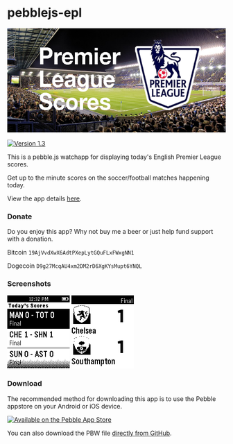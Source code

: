 pebblejs-epl
============
<img src="https://raw.githubusercontent.com/joshgerdes/pebblejs-epl/master/marketing/header-720x320.png" width="540" height="240" alt="Premier League Scores" />

[![Version 1.3](https://img.shields.io/badge/version-1.3-blue.svg?style=flat-square)][appstore]

This is a pebble.js watchapp for displaying today's English Premier League scores.   

Get up to the minute scores on the soccer/football matches happening today.

View the app details [here][appstore].

### Donate

Do you enjoy this app? Why not buy me a beer or just help fund support with a donation.

Bitcoin
`19AjVvdXwX6AdtPXepLytGQuFLxFWxgNN1`

Dogecoin
`D9g27McqAU4xm2DM2rD6XgKYsMupt6YNQL`

### Screenshots

<img src="https://raw.githubusercontent.com/joshgerdes/pebblejs-epl/master/marketing/screenshot1-144x168.png" alt="Pebble Screenshot #1" />
<img src="https://raw.githubusercontent.com/joshgerdes/pebblejs-epl/master/marketing/screenshot2-144x168.png" alt="Pebble Screenshot #2" />


### Download

The recommended method for downloading this app is to use the Pebble appstore on your Android or iOS device.

[![Available on the Pebble App Store](http://pblweb.com/badge/54a762910cd9361163000177/black/small/)][appstore]

You can also download the PBW file [directly from GitHub][download].

[appstore]: https://apps.getpebble.com/applications/54a762910cd9361163000177
[download]: https://github.com/joshgerdes/pebblejs-epl/releases/download/v1.3/EPL_Scores.pbw